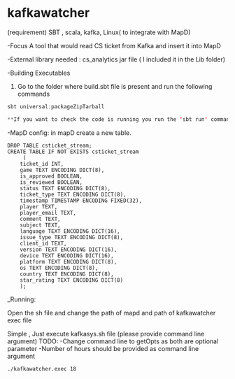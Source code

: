 # kafkawatcher
(requirement) SBT , scala, kafka, Linux( to integrate with MapD) 

-Focus
A tool that would read CS ticket from Kafka and insert it into MapD

-External library needed :
   cs_analytics jar file ( I included it in the Lib folder)

-Building Executables
   1. Go to the folder where build.sbt file is present and run the following commands 
```sbt compile
sbt universal:packageZipTarball

**If you want to check the code is running you run the 'sbt run' command with these two parameters arg1 = (number of hours before current), arg2 = (specific consumer group). Both are optional and default value will give you a new consumer group with last 12 hours of data.
```
-MapD config:
in mapD create a new table.
```
DROP TABLE csticket_stream;
CREATE TABLE IF NOT EXISTS csticket_stream
     (
    ticket_id INT,
    game TEXT ENCODING DICT(8),
    is_approved BOOLEAN,
    is_reviewed BOOLEAN,
    status TEXT ENCODING DICT(8),
    ticket_type TEXT ENCODING DICT(8),
    timestamp TIMESTAMP ENCODING FIXED(32),
    player TEXT,
    player_email TEXT,
    comment TEXT,
    subject TEXT,
    language TEXT ENCODING DICT(16),
    issue_type TEXT ENCODING DICT(8),
    client_id TEXT,
    version TEXT ENCODING DICT(16),
    device TEXT ENCODING DICT(16),
    platform TEXT ENCODING DICT(8),
    os TEXT ENCODING DICT(8),
    country TEXT ENCODING DICT(8),
    star_rating TEXT ENCODING DICT(8)
    );
```
_Running:

Open the sh file and change the path of mapd and path of kafkawatcher exec file 

Simple , Just execute kafkasys.sh file (please provide command line argument)
TODO:
-Change command line to getOpts as both are optional parameter 
-Number of hours should be provided as command line argument

`./kafkawatcher.exec 18`






